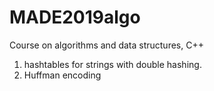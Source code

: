 # MADE2019algo
Course on algorithms and data structures, C++

1. hashtables for strings with double hashing.
2. Huffman encoding
